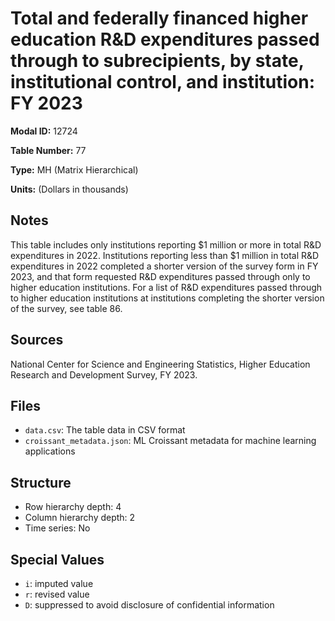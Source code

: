 # Total and federally financed higher education R&D expenditures passed through to subrecipients, by state, institutional control, and institution: FY 2023

**Modal ID:** 12724

**Table Number:** 77

**Type:** MH (Matrix Hierarchical)

**Units:** (Dollars in thousands)

## Notes

This table includes only institutions reporting $1 million or more in total R&D expenditures in 2022. Institutions reporting less than $1 million in total R&D expenditures in 2022 completed a shorter version of the survey form in FY 2023, and that form requested R&D expenditures passed through only to higher education institutions. For a list of R&D expenditures passed through to higher education institutions at institutions completing the shorter version of the survey, see table 86.

## Sources

National Center for Science and Engineering Statistics, Higher Education Research and Development Survey, FY 2023.

## Files

- `data.csv`: The table data in CSV format
- `croissant_metadata.json`: ML Croissant metadata for machine learning applications

## Structure

- Row hierarchy depth: 4
- Column hierarchy depth: 2
- Time series: No

## Special Values

- `i`: imputed value
- `r`: revised value
- `D`: suppressed to avoid disclosure of confidential information
